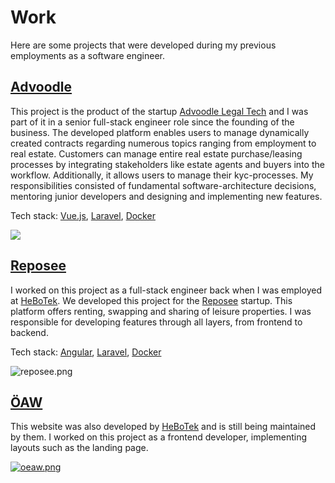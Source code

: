 # Work

Here are some projects that were developed during my previous employments as a software engineer.

## [Advoodle](https://realty.advoodle.com/)

This project is the product of the startup [Advoodle Legal Tech](https://advoodle.com) and I was part of it in a senior full-stack engineer role since the founding of the business.
The developed platform enables users to manage dynamically created contracts regarding numerous topics ranging from employment to real estate. Customers can manage entire real estate purchase/leasing processes by integrating stakeholders like estate agents and buyers into the workflow. Additionally, it allows users to manage their kyc-processes.
My responsibilities consisted of fundamental software-architecture decisions, mentoring junior developers and designing and implementing new features.

Tech stack: [Vue.js](https://vuejs.org/), [Laravel](https://laravel.com/), [Docker](https://www.docker.com/)

![](/advoodle.png)

## [Reposee](https://my.reposee.com/)

I worked on this project as a full-stack engineer back when I was employed at [HeBoTek](https://www.hebotek.at/home/). We developed this project for the [Reposee](https://www.reposee.com/) startup. This platform offers renting, swapping and sharing of leisure properties. I was responsible for developing features through all layers, from frontend to backend.

Tech stack: [Angular](https://angular.io/), [Laravel](https://laravel.com/), [Docker](https://www.docker.com/)

![reposee.png](/reposee.png)

## [ÖAW](https://www.oeaw.ac.at/oesterreichische-akademie-der-wissenschaften)

This website was also developed by [HeBoTek](https://www.hebotek.at/home/) and is still being maintained by them. I worked on this project as a frontend developer, implementing layouts such as the landing page.

[![oeaw.png](/oeaw.png)](https://www.oeaw.ac.at/oesterreichische-akademie-der-wissenschaften)

